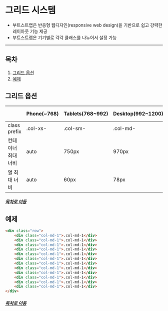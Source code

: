 그리드 시스템
=====
* 부트스트랩은 반응형 웹디자인(responsive web design)을 기반으로 쉽고 강력한 레이아웃 기능 제공
* 부트스트랩은 기기별로 각각 클래스를 나누어서 설정 가능
- - -
## 목차
1. [그리드 옵션](#그리드-옵션)
2. [예제](#예제)

## 그리드 옵션
| | Phone(~768) | Tablets(768~992) | Desktop(992~1200) | Large Device(1200~) |
| -- | -- | -- | -- | -- |
| class prefix | .col-xs- | .col-sm- | .col-md- | .col-lg- |
| 컨테이너 최대 너비 | auto | 750px | 970px | 1170px |
| 열 최대 너비 | auto | 60px | 78px | 95px |

##### [목차로 이동](#목차)

## 예제
```html
<div class="row">
	<div class="col-md-1">.col-md-1</div>
	<div class="col-md-1">.col-md-1</div>
	<div class="col-md-1">.col-md-1</div>
	<div class="col-md-1">.col-md-1</div>
	<div class="col-md-1">.col-md-1</div>
	<div class="col-md-1">.col-md-1</div>
	<div class="col-md-1">.col-md-1</div>
	<div class="col-md-1">.col-md-1</div>
	<div class="col-md-1">.col-md-1</div>
	<div class="col-md-1">.col-md-1</div>
	<div class="col-md-1">.col-md-1</div>
	<div class="col-md-1">.col-md-1</div>
</div>
```

##### [목차로 이동](#목차)